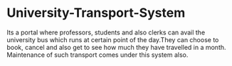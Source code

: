 # University-Transport-System
Its a portal where professors, students and also clerks can avail the university bus which runs at certain point of the day.They can choose to book, cancel and also get to see how much they have travelled in a month. Maintenance of such transport comes under this system also. 
